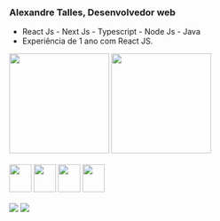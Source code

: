 ### Alexandre Talles, Desenvolvedor web
- React Js - Next Js - Typescript - Node Js - Java
- Experiência de 1 ano com React JS.
<div>
  <img height="180em" src="https://github-readme-stats.vercel.app/api?username=XFERRER7&show_icons=true&theme=synthwave"/>
  <img height="180em" src="https://github-readme-stats.vercel.app/api/top-langs/?username=XFERRER7&layout=compact"/>
</div>

<div style="display: inline_block"> <br>
<img aling="center" width="40" height="50" src="https://cdn.jsdelivr.net/gh/devicons/devicon/icons/java/java-original.svg" />
<img aling="center" width="40" height="50" src="https://cdn.jsdelivr.net/gh/devicons/devicon/icons/html5/html5-original.svg" /> 
<img aling="center" width="40" height="50" src="https://cdn.jsdelivr.net/gh/devicons/devicon/icons/css3/css3-original.svg" />
<img aling="center" width="40" height="50" src="https://cdn.jsdelivr.net/gh/devicons/devicon/icons/mysql/mysql-original.svg" />
  
</div>

<div><br>
<a href="https://www.linkedin.com/in/alexandre-talles-b662a020b/" target="_blank"><img src="https://img.shields.io/badge/LinkedIn-0077B5?style=for-the-badge&logo=linkedin&logoColor=white"></a>
<a href="mailto:alexandretalles777@gmail.com" target="_blank"><img src="https://img.shields.io/badge/Gmail-D14836?style=for-the-badge&logo=gmail&logoColor=white" ></a>  
</div>

